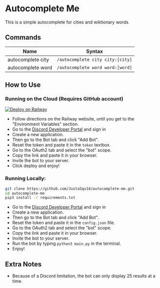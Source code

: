 # Autocomplete Me

This is a simple autocomplete for cities and wiktionary words.

## Commands

| Name              | Syntax                           |
| ----------------- | -------------------------------- |
| autocomplete city | `/autocomplete city city:[city]` |
| autocomplete word | `/autocomplete word word:[word]` |

## How to Use

### Running on the Cloud (Requires GitHub account)

[![Deploy on Railway](https://railway.app/button.svg)](https://railway.app/new/template/x_i4mX?referralCode=t96gPh)

- Follow directions on the Railway website, until you get to the "Environment Variables" section.
- Go to the [Discord Developer Portal](https://discord.com/developers/applications) and sign in
- Create a new application.
- Then go to the Bot tab and click "Add Bot".
- Reset the token and paste it in the `token` textbox.
- Go to the OAuth2 tab and select the "bot" scope.
- Copy the link and paste it in your browser.
- Invite the bot to your server.
- Click deploy and enjoy!

### Running Locally:

```bash
git clone https://github.com/JustaSqu1d/autocomplete-me.git
cd autocomplete-me
pip3 install -r requirements.txt
```

- Go to the [Discord Developer Portal](https://discord.com/developers/applications) and sign in
- Create a new application.
- Then go to the Bot tab and click "Add Bot".
- Reset the token and paste it in the `config.json` file.
- Go to the OAuth2 tab and select the "bot" scope.
- Copy the link and paste it in your browser.
- Invite the bot to your server.
- Run the bot by typing `python3 main.py` in the terminal.
- Enjoy!

## Extra Notes

- Because of a Discord limitation, the bot can only display 25 results at a time.

